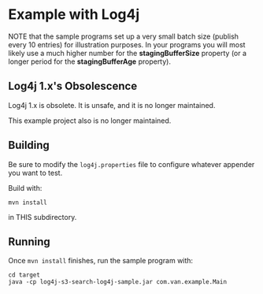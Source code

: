 # Example with Log4j

NOTE that the sample programs set up a very small batch size (publish every 10 entries) for illustration purposes.
In your programs you will most likely use a much higher number for the **stagingBufferSize** property (or a longer
period  for the **stagingBufferAge** property).

## Log4j 1.x's Obsolescence
Log4j 1.x is obsolete. It is unsafe, and it is no longer maintained.

This example project also is no longer maintained.

## Building
Be sure to modify the `log4j.properties` file to configure whatever appender you want to test.

Build with:
```
mvn install
```
in THIS subdirectory.

## Running
Once `mvn install` finishes, run the sample program with:

```
cd target
java -cp log4j-s3-search-log4j-sample.jar com.van.example.Main
```
